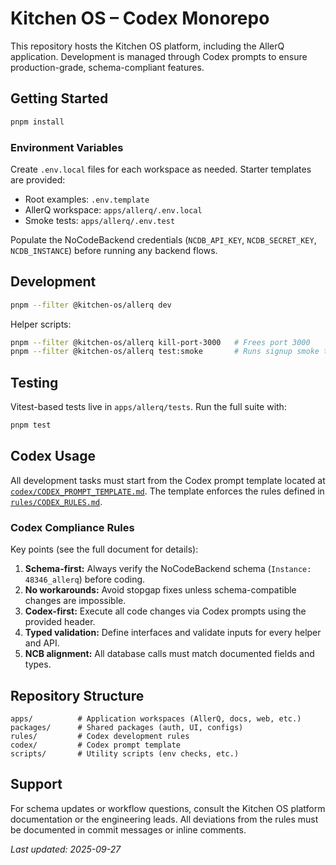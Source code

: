 # Kitchen OS – Codex Monorepo

This repository hosts the Kitchen OS platform, including the AllerQ application. Development is managed through Codex prompts to ensure production-grade, schema-compliant features.

## Getting Started

```sh
pnpm install
```

### Environment Variables

Create `.env.local` files for each workspace as needed. Starter templates are provided:

- Root examples: `.env.template`
- AllerQ workspace: `apps/allerq/.env.local`
- Smoke tests: `apps/allerq/.env.test`

Populate the NoCodeBackend credentials (`NCDB_API_KEY`, `NCDB_SECRET_KEY`, `NCDB_INSTANCE`) before running any backend flows.

## Development

```sh
pnpm --filter @kitchen-os/allerq dev
```

Helper scripts:

```sh
pnpm --filter @kitchen-os/allerq kill-port-3000   # Frees port 3000
pnpm --filter @kitchen-os/allerq test:smoke       # Runs signup smoke test
```

## Testing

Vitest-based tests live in `apps/allerq/tests`. Run the full suite with:

```sh
pnpm test
```

## Codex Usage

All development tasks must start from the Codex prompt template located at [`codex/CODEX_PROMPT_TEMPLATE.md`](codex/CODEX_PROMPT_TEMPLATE.md). The template enforces the rules defined in [`rules/CODEX_RULES.md`](rules/CODEX_RULES.md).

### Codex Compliance Rules

Key points (see the full document for details):

1. **Schema-first:** Always verify the NoCodeBackend schema (`Instance: 48346_allerq`) before coding.
2. **No workarounds:** Avoid stopgap fixes unless schema-compatible changes are impossible.
3. **Codex-first:** Execute all code changes via Codex prompts using the provided header.
4. **Typed validation:** Define interfaces and validate inputs for every helper and API.
5. **NCB alignment:** All database calls must match documented fields and types.

## Repository Structure

```
apps/          # Application workspaces (AllerQ, docs, web, etc.)
packages/      # Shared packages (auth, UI, configs)
rules/         # Codex development rules
codex/         # Codex prompt template
scripts/       # Utility scripts (env checks, etc.)
```

## Support

For schema updates or workflow questions, consult the Kitchen OS platform documentation or the engineering leads. All deviations from the rules must be documented in commit messages or inline comments.

_Last updated: 2025-09-27_
